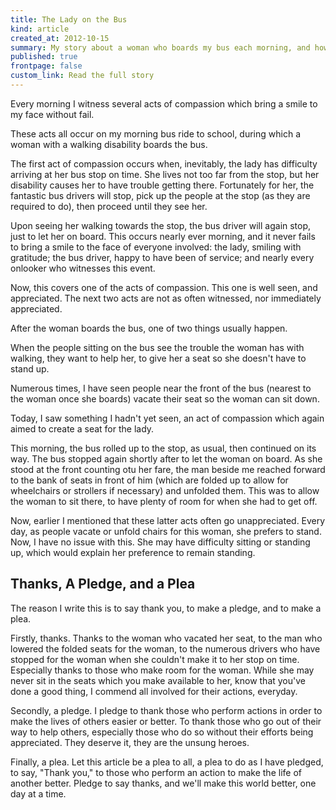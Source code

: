 ```yaml
---
title: The Lady on the Bus
kind: article
created_at: 2012-10-15
summary: My story about a woman who boards my bus each morning, and how other people on the bus react to her presence.
published: true
frontpage: false
custom_link: Read the full story
---
```


Every morning I witness several acts of compassion which bring a smile to my face without fail.

These acts all occur on my morning bus ride to school, during which a woman with a walking disability boards the bus.

The first act of compassion occurs when, inevitably, the lady has difficulty arriving at her bus stop on time. She lives not too far from the stop, but her disability causes her to have trouble getting there. Fortunately for her, the fantastic bus drivers will stop, pick up the people at the stop (as they are required to do), then proceed until they see her.

Upon seeing her walking towards the stop, the bus driver will again stop, just to let her on board. This occurs nearly ever morning, and it never fails to bring a smile to the face of everyone involved: the lady, smiling with gratitude; the bus driver, happy to have been of service; and nearly every onlooker who witnesses this event.

Now, this covers one of the acts of compassion. This one is well seen, and appreciated. The next two acts are not as often witnessed, nor immediately appreciated.

After the woman boards the bus, one of two things usually happen.

When the people sitting on the bus see the trouble the woman has with walking, they want to help her, to give her a seat so she doesn't have to stand up.

Numerous times, I have seen people near the front of the bus (nearest to the woman once she boards) vacate their seat so the woman can sit down.

Today, I saw something I hadn't yet seen, an act of compassion which again aimed to create a seat for the lady.

This morning, the bus rolled up to the stop, as usual, then continued on its way. The bus stopped again shortly after to let the woman on board. As she stood at the front counting otu her fare, the man beside me reached forward to the bank of seats in front of him (which are folded up to allow for wheelchairs or strollers if necessary) and unfolded them. This was to allow the woman to sit there, to have plenty of room for when she had to get off.

Now, earlier I mentioned that these latter acts often go unappreciated. Every day, as people vacate or unfold chairs for this woman, she prefers to stand. Now, I have no issue with this. She may have difficulty sitting or standing up, which would explain her preference to remain standing.

## Thanks, A Pledge, and a Plea

The reason I write this is to say thank you, to make a pledge, and to make a plea.

Firstly, thanks. Thanks to the woman who vacated her seat, to the man who lowered the folded seats for the woman, to the numerous drivers who have stopped for the woman when she couldn't make it to her stop on time. Especially thanks to those who make room for the woman. While she may never sit in the seats which you make available to her, know that you've done a good thing, I commend all involved for their actions, everyday.

Secondly, a pledge. I pledge to thank those who perform actions in order to make the lives of others easier or better. To thank those who go out of their way to help others, especially those who do so without their efforts being appreciated. They deserve it, they are the unsung heroes.

Finally, a plea. Let this article be a plea to all, a plea to do as I have pledged, to say, "Thank you," to those who perform an action to make the life of another better. Pledge to say thanks, and we'll make this world better, one day at a time.
